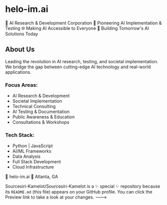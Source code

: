 # helo-im.ai

🧠 AI Research & Development Corporation
🔬 Pioneering AI Implementation & Testing
🌐 Making AI Accessible to Everyone
🚀 Building Tomorrow's AI Solutions Today

## About Us

Leading the revolution in AI research, testing, and societal implementation. We bridge the gap between cutting-edge AI technology and real-world applications.

### Focus Areas:
- AI Research & Development
- Societal Implementation
- Technical Consulting
- AI Testing & Documentation
- Public Awareness & Education
- Consultations & Workshops

### Tech Stack:
- Python | JavaScript 
- AI/ML Frameworks
- Data Analysis
- Full Stack Development
- Cloud Infrastructure

🔗 helo-im.ai
📍 Atlanta, GA

Sourcesiri-Kamelot/Sourcesiri-Kamelot is a ✨ special ✨ repository because its `README.md` (this file) appears on your GitHub profile.
You can click the Preview link to take a look at your changes.
--->
